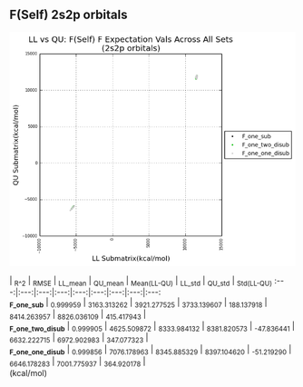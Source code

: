 ## F(Self) 2s2p orbitals

<p align="center"><img src=/Data/expectationPlots/Self/F/plots/F_F.png /></p>

  | <sub>R^2</sub> | <sub>RMSE</sub> | <sub>LL_mean</sub> | <sub>QU_mean</sub> | <sub>Mean(LL-QU)</sub> | <sub>LL_std</sub> | <sub>QU_std</sub> | <sub>Std(LL-QU)</sub>
:---:|:---:|:---:|:---:|:---:|:---:|:---:|:---:|:---:  
<b><sub>F_one_sub</sub></b> | <sub>0.999959</sub> | <sub>3163.313262</sub> | <sub>3921.277525</sub> | <sub>3733.139607</sub> | <sub>188.137918</sub> | <sub>8414.263957</sub> | <sub>8826.036109</sub> | <sub>415.417943</sub> |   
<b><sub>F_one_two_disub</sub></b> | <sub>0.999905</sub> | <sub>4625.509872</sub> | <sub>8333.984132</sub> | <sub>8381.820573</sub> | <sub>-47.836441</sub> | <sub>6632.222715</sub> | <sub>6972.902983</sub> | <sub>347.077323</sub> |   
<b><sub>F_one_one_disub</sub></b> | <sub>0.999856</sub> | <sub>7076.178963</sub> | <sub>8345.885329</sub> | <sub>8397.104620</sub> | <sub>-51.219290</sub> | <sub>6646.178283</sub> | <sub>7001.775937</sub> | <sub>364.920178</sub> |   
(kcal/mol)<br><br><br><br><br>


